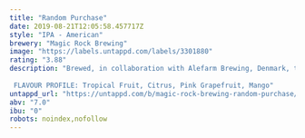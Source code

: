 ```yaml
---
title: "Random Purchase"
date: 2019-08-21T12:05:58.457717Z
style: "IPA - American"
brewery: "Magic Rock Brewing"
image: "https://labels.untappd.com/labels/3301880"
rating: "3.88"
description: "Brewed, in collaboration with Alefarm Brewing, Denmark, this DDH IPA, co-pitched with London Fog & California Ale Strain for added depth, is smooth, tropical and moreish. Hopped with the experimental HBC 692, expect tropical fruit aromas on the nose, followed by full, fruity passionfruit and mango flavours on the tongue that gives way to a light pink grapefruit bitterness. The addition of torrified oats and wheat cumulate to allow a sumptuous and smooth mouthfeel to this full flavoured, hazy, hop-bomb.  FLAVOUR PROFILE: Tropical Fruit, Citrus, Pink Grapefruit, Mango"
untappd_url: "https://untappd.com/b/magic-rock-brewing-random-purchase/3301880"
abv: "7.0"
ibu: "0"
robots: noindex,nofollow
---
```


